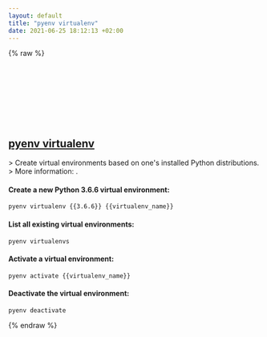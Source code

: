 ```yaml
---
layout: default
title: "pyenv virtualenv"
date: 2021-06-25 18:12:13 +02:00
---
```

{% raw %}
<h2 id="pyenv-virtualenv">
  <a href="/en/common/pyenv-virtualenv.html">pyenv virtualenv</a> <a href="#pyenv-virtualenv"><svg class="icon">
    <use href="/assets/images/unicode_sprite.svg#link" />
  </svg></a>
</h2>
> Create virtual environments based on one's installed Python distributions.
> More information: <https://github.com/pyenv/pyenv-virtualenv>.

#### Create a new Python 3.6.6 virtual environment:
```shell
pyenv virtualenv {{3.6.6}} {{virtualenv_name}}
```
#### List all existing virtual environments:
```shell
pyenv virtualenvs
```
#### Activate a virtual environment:
```shell
pyenv activate {{virtualenv_name}}
```
#### Deactivate the virtual environment:
```shell
pyenv deactivate
```
{% endraw %}